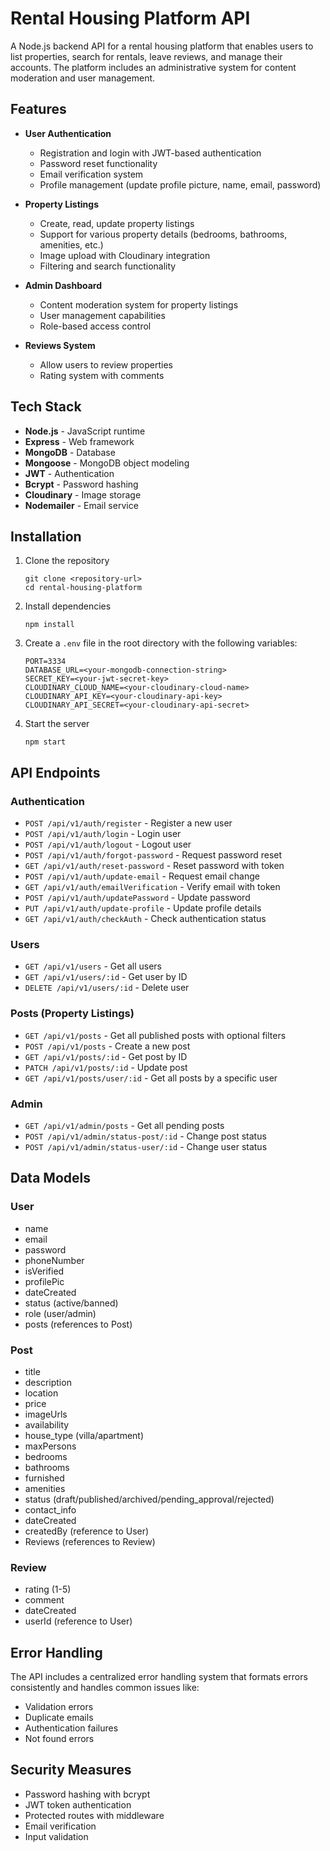 # Rental Housing Platform API

A Node.js backend API for a rental housing platform that enables users to list properties, search for rentals, leave reviews, and manage their accounts. The platform includes an administrative system for content moderation and user management.

## Features

- **User Authentication**
  - Registration and login with JWT-based authentication
  - Password reset functionality
  - Email verification system
  - Profile management (update profile picture, name, email, password)

- **Property Listings**
  - Create, read, update property listings
  - Support for various property details (bedrooms, bathrooms, amenities, etc.)
  - Image upload with Cloudinary integration
  - Filtering and search functionality

- **Admin Dashboard**
  - Content moderation system for property listings
  - User management capabilities
  - Role-based access control

- **Reviews System**
  - Allow users to review properties
  - Rating system with comments

## Tech Stack

- **Node.js** - JavaScript runtime
- **Express** - Web framework
- **MongoDB** - Database
- **Mongoose** - MongoDB object modeling
- **JWT** - Authentication
- **Bcrypt** - Password hashing
- **Cloudinary** - Image storage
- **Nodemailer** - Email service

## Installation

1. Clone the repository
   ```
   git clone <repository-url>
   cd rental-housing-platform
   ```

2. Install dependencies
   ```
   npm install
   ```

3. Create a `.env` file in the root directory with the following variables:
   ```
   PORT=3334
   DATABASE_URL=<your-mongodb-connection-string>
   SECRET_KEY=<your-jwt-secret-key>
   CLOUDINARY_CLOUD_NAME=<your-cloudinary-cloud-name>
   CLOUDINARY_API_KEY=<your-cloudinary-api-key>
   CLOUDINARY_API_SECRET=<your-cloudinary-api-secret>
   ```

4. Start the server
   ```
   npm start
   ```

## API Endpoints

### Authentication

- `POST /api/v1/auth/register` - Register a new user
- `POST /api/v1/auth/login` - Login user
- `POST /api/v1/auth/logout` - Logout user
- `POST /api/v1/auth/forgot-password` - Request password reset
- `GET /api/v1/auth/reset-password` - Reset password with token
- `POST /api/v1/auth/update-email` - Request email change
- `GET /api/v1/auth/emailVerification` - Verify email with token
- `POST /api/v1/auth/updatePassword` - Update password
- `PUT /api/v1/auth/update-profile` - Update profile details
- `GET /api/v1/auth/checkAuth` - Check authentication status

### Users

- `GET /api/v1/users` - Get all users
- `GET /api/v1/users/:id` - Get user by ID
- `DELETE /api/v1/users/:id` - Delete user

### Posts (Property Listings)

- `GET /api/v1/posts` - Get all published posts with optional filters
- `POST /api/v1/posts` - Create a new post
- `GET /api/v1/posts/:id` - Get post by ID
- `PATCH /api/v1/posts/:id` - Update post
- `GET /api/v1/posts/user/:id` - Get all posts by a specific user

### Admin

- `GET /api/v1/admin/posts` - Get all pending posts
- `POST /api/v1/admin/status-post/:id` - Change post status
- `POST /api/v1/admin/status-user/:id` - Change user status

## Data Models

### User

- name
- email
- password
- phoneNumber
- isVerified
- profilePic
- dateCreated
- status (active/banned)
- role (user/admin)
- posts (references to Post)

### Post

- title
- description
- location
- price
- imageUrls
- availability
- house_type (villa/apartment)
- maxPersons
- bedrooms
- bathrooms
- furnished
- amenities
- status (draft/published/archived/pending_approval/rejected)
- contact_info
- dateCreated
- createdBy (reference to User)
- Reviews (references to Review)

### Review

- rating (1-5)
- comment
- dateCreated
- userId (reference to User)

## Error Handling

The API includes a centralized error handling system that formats errors consistently and handles common issues like:
- Validation errors
- Duplicate emails
- Authentication failures
- Not found errors

## Security Measures

- Password hashing with bcrypt
- JWT token authentication
- Protected routes with middleware
- Email verification
- Input validation
